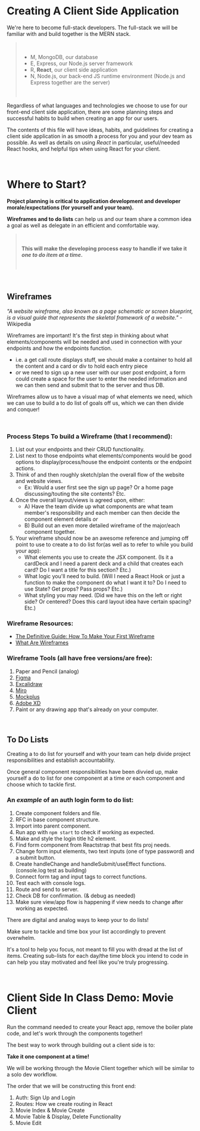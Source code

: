 # Creating A Client Side Application

We're here to become full-stack developers. 
The full-stack we will be familiar with and build together is the MERN stack.

> <br>
>
> - M, MongoDB, our database
> - E, Express, our Node.js server framework
> - R, **React**, our client side application
> - N, Node.js, our back-end JS runtime environment (Node.js and Express together are the server)
> 
> <br>

Regardless of what languages and technologies we choose to use for our front-end client side application, there are some planning steps and successful habits to build when creating an app for our users.

The contents of this file will have ideas, habits, and guidelines for creating a client side application in as smooth a process for you and your dev team as possible. As well as details on using _React_ in particular, useful/needed React hooks, and helpful tips when using React for your client.

<br>

# Where to Start?

**Project planning is critical to application development and developer morale/expectations (for yourself and your team).**

**Wireframes and to do lists** can help us and our team share a common idea a goal as well as delegate in an efficient and comfortable way.

> <br>
> 
> **This will make the developing process easy to handle if we take it _one to do item at a time_.**
>
> <br>

<br>

## **Wireframes**
_"A website wireframe, also known as a page schematic or screen blueprint, is a visual guide that represents the skeletal framework of a website."_ - Wikipedia

Wireframes are important! It's the first step in thinking about what elements/components will be needed and used in connection with your endpoints and how the endpoints function. 
- i.e. a get call route displays stuff, we should make a container to hold all the content and a card or div to hold each entry piece 
- _or_ we need to sign up a new user with our user post endpoint, a form could create a space for the user to enter the needed information and we can then send and submit that to the server and thus DB.

Wireframes allow us to have a visual map of what elements we need, which we can use to build a to do list of goals off us, which we can then divide and conquer! 

<br>

### **Process Steps To build a Wireframe (that I recommend):**
1. List out your endpoints and their CRUD functionality. 
2. List next to those endpoints what elements/components would be good options to display/process/house the endpoint contents or the endpoint actions.
3. Think of and then roughly sketch/plan the overall flow of the website and website views.
    - Ex: Would a user first see the sign up page? Or a home page discussing/touting the site contents? Etc.
4. Once the overall layout/views is agreed upon, either:
    - A) Have the team divide up what components are what team member's responsibility and each member can then decide the component element details 
    _or_
    - B) Build out an even more detailed wireframe of the major/each component together.
5. Your wireframe should now be an awesome reference and  jumping off point to use to create a to do list for(as well as to refer to while you build your app):
    - What elements you use to create the JSX component. (Is it a cardDeck and I need a parent deck and a child that creates each card? Do I want a title for this section? Etc.) 
    - What logic you'll need to build. (Will I need a React Hook or just a function to make the component do what I want it to? Do I need to use State? Get props? Pass props? Etc.)
    - What styling you may need. (Did we have this on the left or right side? Or centered? Does this card layout idea have certain spacing? Etc.)

### Wireframe Resources:
- [The Definitive Guide: How To Make Your First Wireframe](https://careerfoundry.com/en/blog/ux-design/how-to-create-your-first-wireframe/)
- [What Are Wireframes](https://balsamiq.com/learn/articles/what-are-wireframes/)

### Wireframe Tools (all have free versions/are free):
1. Paper and Pencil (analog)
2. [Figma](https://www.figma.com/design/)
3. [Excalidraw](https://excalidraw.com/)
4. [Miro](https://miro.com/app/)
5. [Mockplus](https://www.mockplus.com/mockplus-rp)
6. [Adobe XD](https://helpx.adobe.com/download-install/using/download-creative-cloud-apps.html)
7. Paint or any drawing app that's already on your computer.

<br>

## **To Do Lists**

Creating a to do list for yourself and with your team can help divide project responsibilities and establish accountability.

Once general component responsibilities have been divvied up, make yourself a do to list for one component at a time _or_ each component and choose which to tackle first.

### An _example_ of an auth login form to do list:
1. Create component folders and file.
2. RFC in base component structure.
3. Import into parent component.
4. Run app with `npm start` to check if working as expected.
5. Make and style the login title h2 element.
6. Find form component from Reactstrap that best fits proj needs.
7. Change form input elements, two text inputs (one of type password) and a submit button.
8. Create handleChange and handleSubmit/useEffect functions. (console.log test as building)
9. Connect form tag and input tags to correct functions.
10. Test each with console logs.
11. Route and send to server.
12. Check DB for confirmation. (& debug as needed)
13. Make sure view/app flow is happening if view needs to change after working as expected.

There are digital and analog ways to keep your to do lists! 

Make sure to tackle and time box your list accordingly to prevent overwhelm. 

It's a tool to help you focus, not meant to fill you with dread at the list of items. Creating sub-lists for each day/the time block you intend to code in can help you stay motivated and feel like you're truly progressing. 

<br>

# Client Side In Class Demo: Movie Client

Run the command needed to create your React app, remove the boiler plate code, and let's work through the components together! 

The best way to work through building out a client side is to:

**Take it one component at a time!**

We will be working through the Movie Client together which will be similar to a solo dev workflow.

The order that we will be constructing this front end:
1. Auth: Sign Up and Login
2. Routes: How we create routing in React
3. Movie Index & Movie Create
4. Movie Table & Display, Delete Functionality
5. Movie Edit